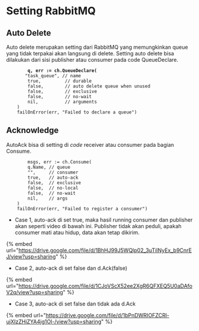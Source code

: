 # Setting RabbitMQ

## Auto Delete

Auto delete merupakan setting dari RabbitMQ yang memungkinkan queue yang tidak terpakai akan langsung di delete. Setting auto delete bisa dilakukan dari sisi publisher atau consumer pada code QueueDeclare.

<pre class="language-go"><code class="lang-go"><strong>        q, err := ch.QueueDeclare(
</strong>		"task_queue", // name
		true,         // durable
		false,        // auto delete queue when unused
		false,        // exclusive
		false,        // no-wait
		nil,          // arguments
	)
	failOnError(err, "Failed to declare a queue")
</code></pre>



## Acknowledge

AutoAck bisa di setting di _code_ receiver atau consumer pada bagian Consume.

```
        msgs, err := ch.Consume(
		q.Name, // queue
		"",     // consumer
		true,   // auto-ack
		false,  // exclusive
		false,  // no-local
		false,  // no-wait
		nil,    // args
	)
	failOnError(err, "Failed to register a consumer")
```

* Case 1, auto-ack di set true, maka hasil running consumer dan publisher akan seperti video di bawah ini. Publisher tidak akan peduli, apakah consumer mati atau hidup, data akan tetap dikirim.

{% embed url="https://drive.google.com/file/d/1BhHJ99J5WQlp02_3uTiINyEx_b9CnrEJ/view?usp=sharing" %}

* Case 2, auto-ack di set false dan d.Ack(false)

{% embed url="https://drive.google.com/file/d/1CJoVScX52ee2XgR6QFXEQ5U0aDAfoV2q/view?usp=sharing" %}

* Case 3, auto-ack di set false dan tidak ada d.Ack

{% embed url="https://drive.google.com/file/d/1bPnDWRIOFZCRl-ujXIzZHiZYA4jg1Ol-/view?usp=sharing" %}
